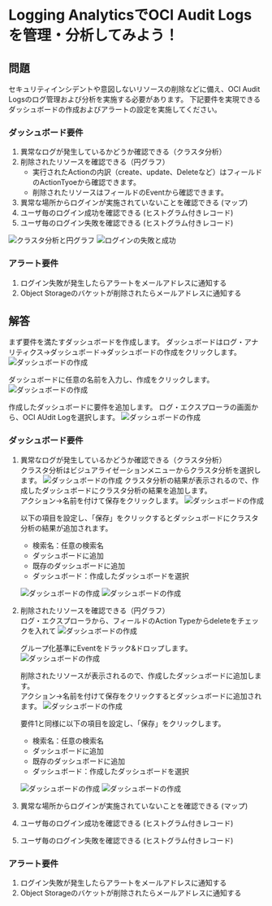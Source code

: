 # Logging AnalyticsでOCI Audit Logsを管理・分析してみよう！


## 問題
セキュリティインシデントや意図しないリソースの削除などに備え、OCI Audit Logsのログ管理および分析を実施する必要があります。
下記要件を実現できるダッシュボードの作成およびアラートの設定を実施してください。

### ダッシュボード要件
1. 異常なログが発生しているかどうか確認できる（クラスタ分析）
2. 削除されたリソースを確認できる（円グラフ）
    - 実行されたActionの内訳（create、update、Deleteなど）はフィールドのActionTyoeから確認できます。
    - 削除されたリソースはフィールドのEventから確認できます。
4. 異常な場所からログインが実施されていないことを確認できる (マップ)
5. ユーザ毎のログイン成功を確認できる (ヒストグラム付きレコード)
6. ユーザ毎のログイン失敗を確認できる (ヒストグラム付きレコード)

![クラスタ分析と円グラフ](images/LA-Audit/LA-Audit2.png "クラスタ分析と円グラフ")
![ログインの失敗と成功](images/LA-Audit/LA-Audit3.png "ログインの失敗と成功")

### アラート要件
1. ログイン失敗が発生したらアラートをメールアドレスに通知する
2. Object Storageのバケットが削除されたらメールアドレスに通知する

## 解答
まず要件を満たすダッシュボードを作成します。
ダッシュボードはログ・アナリティクス→ダッシュボード→ダッシュボードの作成をクリックします。
![ダッシュボードの作成](images/LA-Audit/LA-Audit4.png "ダッシュボードの作成")

ダッシュボードに任意の名前を入力し、作成をクリックします。
![ダッシュボードの作成](images/LA-Audit/LA-Audit5.png "ダッシュボードの作成")

作成したダッシュボードに要件を追加します。
ログ・エクスプローラの画面から、OCI AUdit Logを選択します。
![ダッシュボードの作成](images/LA-Audit/LA-Audit6.png "ダッシュボードの作成")

### ダッシュボード要件
1. 異常なログが発生しているかどうか確認できる（クラスタ分析）<br>
   クラスタ分析はビジュアライゼーションメニューからクラスタ分析を選択します。
   ![ダッシュボードの作成](images/LA-Audit/LA-Audit7.png "ダッシュボードの作成")
   クラスタ分析の結果が表示されるので、作成したダッシュボードにクラスタ分析の結果を追加します。<br>
   アクション→名前を付けて保存をクリックします。
   ![ダッシュボードの作成](images/LA-Audit/LA-Audit8.png "ダッシュボードの作成")
   
   以下の項目を設定し、「保存」をクリックするとダッシュボードにクラスタ分析の結果が追加されます。
    - 検索名：任意の検索名
    - ダッシュボードに追加
    - 既存のダッシュボードに追加
    - ダッシュボード：作成したダッシュボードを選択
    
   ![ダッシュボードの作成](images/LA-Audit/LA-Audit9.png)
   ![ダッシュボードの作成](images/LA-Audit/LA-Audit14.png)
   

3. 削除されたリソースを確認できる（円グラフ）<br>
   ログ・エクスプローラから、フィールドのAction Typeからdeleteをチェックを入れて
   ![ダッシュボードの作成](images/LA-Audit/LA-Audit10.png)
   
   グループ化基準にEventをドラック&ドロップします。
   ![ダッシュボードの作成](images/LA-Audit/LA-Audit11.png)
   
   削除されたリソースが表示されるので、作成したダッシュボードに追加します。<br>
   アクション→名前を付けて保存をクリックするとダッシュボードに追加されます。
   ![ダッシュボードの作成](images/LA-Audit/LA-Audit13.png)
   
   要件1と同様に以下の項目を設定し、「保存」をクリックします。
    - 検索名：任意の検索名
    - ダッシュボードに追加
    - 既存のダッシュボードに追加
    - ダッシュボード：作成したダッシュボードを選択
   
   ![ダッシュボードの作成](images/LA-Audit/LA-Audit12.png)
   ![ダッシュボードの作成](images/LA-Audit/LA-Audit15.png)

   
   

5. 異常な場所からログインが実施されていないことを確認できる (マップ)

6. ユーザ毎のログイン成功を確認できる (ヒストグラム付きレコード)

7. ユーザ毎のログイン失敗を確認できる (ヒストグラム付きレコード)

### アラート要件
1. ログイン失敗が発生したらアラートをメールアドレスに通知する
2. Object Storageのバケットが削除されたらメールアドレスに通知する
